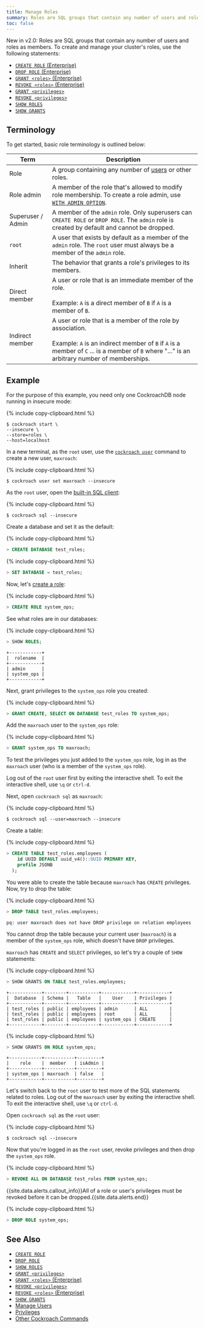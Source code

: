```yaml
---
title: Manage Roles
summary: Roles are SQL groups that contain any number of users and roles as members.
toc: false
---
```


<span class="version-tag">New in v2.0:</span> Roles are SQL groups that contain any number of users and roles as members. To create and manage your cluster's roles, use the following statements:

- [`CREATE ROLE` (Enterprise)](create-role.html)
- [`DROP ROLE` (Enterprise)](drop-role.html)
- [`GRANT <roles>` (Enterprise)](grant-roles.html)
- [`REVOKE <roles>` (Enterprise)](revoke-roles.html)
- [`GRANT <privileges>`](grant.html)
- [`REVOKE <privileges>`](revoke.html)
- [`SHOW ROLES`](show-roles.html)
- [`SHOW GRANTS`](show-grants.html)

<div id="toc"></div>

## Terminology

To get started, basic role terminology is outlined below:

Term | Description
-----|------------
Role | A group containing any number of [users](create-and-manage-users.html) or other roles.
Role admin | A member of the role that's allowed to modify role membership. To create a role admin, use [`WITH ADMIN OPTION`](grant-roles.html#grant-the-admin-option).
Superuser / Admin | A member of the `admin` role. Only superusers can `CREATE ROLE` or `DROP ROLE`. The `admin` role is created by default and cannot be dropped.
`root` | A user that exists by default as a member of the `admin` role. The `root` user must always be a member of the `admin` role.
Inherit | The behavior that grants a role's privileges to its members.
Direct member | A user or role that is an immediate member of the role.<br><br>Example: `A` is a direct member of `B` if `A` is a member of `B`.
Indirect member | A user or role that is a member of the role by association. <br><br>Example: `A` is an indirect member of `B` if `A` is a member of `C` ... is a member of `B` where "..." is an arbitrary number of memberships.

## Example

For the purpose of this example, you need only one CockroachDB node running in insecure mode:

{% include copy-clipboard.html %}
~~~ shell
$ cockroach start \
--insecure \
--store=roles \
--host=localhost
~~~

In a new terminal, as the `root` user, use the [`cockroach user`](create-and-manage-users.html) command to create a new user, `maxroach`:

{% include copy-clipboard.html %}
~~~ shell
$ cockroach user set maxroach --insecure
~~~

As the `root` user, open the [built-in SQL client](use-the-built-in-sql-client.html):

{% include copy-clipboard.html %}
~~~ shell
$ cockroach sql --insecure
~~~

Create a database and set it as the default:

{% include copy-clipboard.html %}
~~~ sql
> CREATE DATABASE test_roles;
~~~

{% include copy-clipboard.html %}
~~~ sql
> SET DATABASE = test_roles;
~~~

Now, let's [create a role](create-role.html):

{% include copy-clipboard.html %}
~~~ sql
> CREATE ROLE system_ops;
~~~

See what roles are in our databases:

{% include copy-clipboard.html %}
~~~ sql
> SHOW ROLES;
~~~
~~~
+------------+
|  rolename  |
+------------+
| admin      |
| system_ops |
+------------+
~~~

Next, grant privileges to the `system_ops` role you created:

{% include copy-clipboard.html %}
~~~ sql
> GRANT CREATE, SELECT ON DATABASE test_roles TO system_ops;
~~~

Add the `maxroach` user to the `system_ops` role:

{% include copy-clipboard.html %}
~~~ sql
> GRANT system_ops TO maxroach;
~~~

To test the privileges you just added to the `system_ops` role, log in as the `maxroach` user (who is a member of the `system_ops` role).

Log out of the `root` user first by exiting the interactive shell. To exit the interactive shell, use `\q` or `ctrl-d`.

Next, open `cockroach sql` as `maxroach`:

{% include copy-clipboard.html %}
~~~ shell
$ cockroach sql --user=maxroach --insecure
~~~

Create a table:

{% include copy-clipboard.html %}
~~~ sql
> CREATE TABLE test_roles.employees (
    id UUID DEFAULT uuid_v4()::UUID PRIMARY KEY,
    profile JSONB
  );
~~~

You were able to create the table because `maxroach` has `CREATE` privileges. Now, try to drop the table:

{% include copy-clipboard.html %}
~~~ sql
> DROP TABLE test_roles.employees;
~~~
~~~
pq: user maxroach does not have DROP privilege on relation employees
~~~

You cannot drop the table because your current user (`maxroach`) is a member of the `system_ops` role, which doesn't have `DROP` privileges.

`maxroach` has `CREATE` and `SELECT` privileges, so let's try a couple of `SHOW` statements:

{% include copy-clipboard.html %}
~~~ sql
> SHOW GRANTS ON TABLE test_roles.employees;
~~~
~~~
+------------+--------+-----------+------------+------------+
|  Database  | Schema |   Table   |    User    | Privileges |
+------------+--------+-----------+------------+------------+
| test_roles | public | employees | admin      | ALL        |
| test_roles | public | employees | root       | ALL        |
| test_roles | public | employees | system_ops | CREATE     |
+------------+--------+-----------+------------+------------+
~~~

{% include copy-clipboard.html %}
~~~ sql
> SHOW GRANTS ON ROLE system_ops;
~~~
~~~
+------------+-----------+---------+
|    role    |  member   | isAdmin |
+------------+-----------+---------+
| system_ops | maxroach  | false   |
+------------+-----------+---------+
~~~

Let's switch back to the `root` user to test more of the SQL statements related to roles. Log out of the `maxroach` user by exiting the interactive shell. To exit the interactive shell, use `\q` or `ctrl-d`.

Open `cockroach sql` as the `root` user:

{% include copy-clipboard.html %}
~~~ shell
$ cockroach sql --insecure
~~~

Now that you're logged in as the `root` user, revoke privileges and then drop the `system_ops` role.

{% include copy-clipboard.html %}
~~~ sql
> REVOKE ALL ON DATABASE test_roles FROM system_ops;
~~~

{{site.data.alerts.callout_info}}All of a role or user's privileges must be revoked before it can be dropped.{{site.data.alerts.end}}

{% include copy-clipboard.html %}
~~~ sql
> DROP ROLE system_ops;
~~~

## See Also

- [`CREATE ROLE`](create-role.html)
- [`DROP ROLE`](drop-role.html)
- [`SHOW ROLES`](show-roles.html)
- [`GRANT <privileges>`](grant.html)
- [`GRANT <roles>` (Enterprise)](grant-roles.html)
- [`REVOKE <privileges>`](revoke.html)
- [`REVOKE <roles>` (Enterprise)](revoke-roles.html)
- [`SHOW GRANTS`](show-grants.html)
- [Manage Users](create-and-manage-users.html)
- [Privileges](privileges.html)
- [Other Cockroach Commands](cockroach-commands.html)
